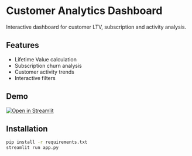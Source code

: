 # Customer Analytics Dashboard

Interactive dashboard for customer LTV, subscription and activity analysis.

## Features
- Lifetime Value calculation
- Subscription churn analysis
- Customer activity trends
- Interactive filters

## Demo
[![Open in Streamlit]([https://static.streamlit.io/badges/streamlit_badge_black_white.svg)](https://share.streamlit.io/yourname/reponame/app.py](https://approvalmaxtesttask.streamlit.app))

## Installation
```bash
pip install -r requirements.txt
streamlit run app.py
```
